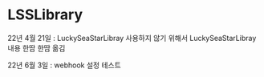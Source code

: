 # LSSLibrary

22년 4월 21일 : LuckySeaStarLibray 사용하지 않기 위해서  LuckySeaStarLibray 내용 한땀 한땀 옮김 

22년 6월 3일 : webhook 설정 테스트
